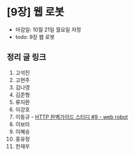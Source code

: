 # [9장] 웹 로봇 

- 마감일: 10월 21일 월요일 자정
- todo: 9장 웹 로봇 

## 정리 글 링크

1. 고석진
2. 고현주
3. 김나영
4. 김준형
5. 류지환
6. 이강호
7. 이동규 - [HTTP 완벽가이드 스터디 #9 - web robot](https://github.com/brainbackdoor/bbd-http-web/blob/master/docs/webrobot/README.md) 
8. 이보라
9. 이혜승
10. 홍유정
11. 한재우

